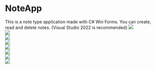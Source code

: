 # NoteApp
This is a note type application made with C# Win Forms. You can create, read and delete notes.
(Visual Studio 2022 is recommended)
<img src="https://i.ibb.co/YLCfbTN/image.png"><br>
<img src="https://i.ibb.co/3pVcf9t/image.png"><br>
<img src="https://i.ibb.co/RbCZgj7/image.png"><br>
<img src="https://i.ibb.co/zn25DQS/image.png"><br>
<img src="https://i.ibb.co/1q2hVf4/image.png"><br>
<img src="https://i.ibb.co/yp0tbFP/image.png"><br>
<img src="https://i.ibb.co/WH7fhvr/image.png"><br>
<img src="https://i.ibb.co/8c3msDk/image.png">
